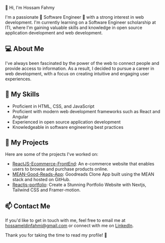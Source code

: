 👋 Hi, I'm Hossam Fahmy

I'm a passionate 🚀 Software Engineer 🚀 with a strong interest in web development. I'm currently learning on a Software Engineer scholarship at ITI, where I'm gaining valuable skills and knowledge in open source application development and web development.

## 💻 About Me

I've always been fascinated by the power of the web to connect people and provide access to information. As a result, I decided to pursue a career in web development, with a focus on creating intuitive and engaging user experiences.

## 🚀 My Skills

- Proficient in HTML, CSS, and JavaScript
- Proficient with modern web development frameworks such as React and Angular
- Experienced in open source application development
- Knowledgeable in software engineering best practices

## 🚀 My Projects

Here are some of the projects I've worked on:

- [ReactJS-Ecommerce-FrontEnd](https://github.com/hossameldinfahmi/ReactJS-Ecommerce-FrontEnd): An e-commerce website that enables users to browse and purchase products online.
- [MEAN-Good-Reads-App](https://github.com/hossameldinfahmi/MEAN-Good-Reads-App): Goodreads Clone App built using the MEAN stack and hosted on GitHub.
- [Reactjs-portfolio](https://github.com/hossameldinfahmi/Reactjs-portfolio): Create a Stunning Portfolio Website with Nextjs, Tailwind CSS and Framer-motion.

## 📫 Contact Me

If you'd like to get in touch with me, feel free to email me at hossameldinfahmi@gmail.com or connect with me on [LinkedIn](https://www.linkedin.com/in/hossamfahmi/).

Thank you for taking the time to read my profile! 🙏
